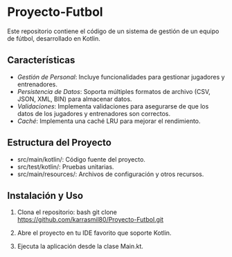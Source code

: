 # Proyecto-Futbol

Este repositorio contiene el código de un sistema de gestión de un equipo de fútbol, desarrollado en Kotlin.

## Características

- *Gestión de Personal*: Incluye funcionalidades para gestionar jugadores y entrenadores.
- *Persistencia de Datos*: Soporta múltiples formatos de archivo (CSV, JSON, XML, BIN) para almacenar datos.
- *Validaciones*: Implementa validaciones para asegurarse de que los datos de los jugadores y entrenadores son correctos.
- *Caché*: Implementa una caché LRU para mejorar el rendimiento.

## Estructura del Proyecto

- src/main/kotlin/: Código fuente del proyecto.
- src/test/kotlin/: Pruebas unitarias.
- src/main/resources/: Archivos de configuración y otros recursos.

## Instalación y Uso

1. Clona el repositorio:
   bash
   git clone https://github.com/karrasmil80/Proyecto-Futbol.git
   
2. Abre el proyecto en tu IDE favorito que soporte Kotlin.
3. Ejecuta la aplicación desde la clase Main.kt.
